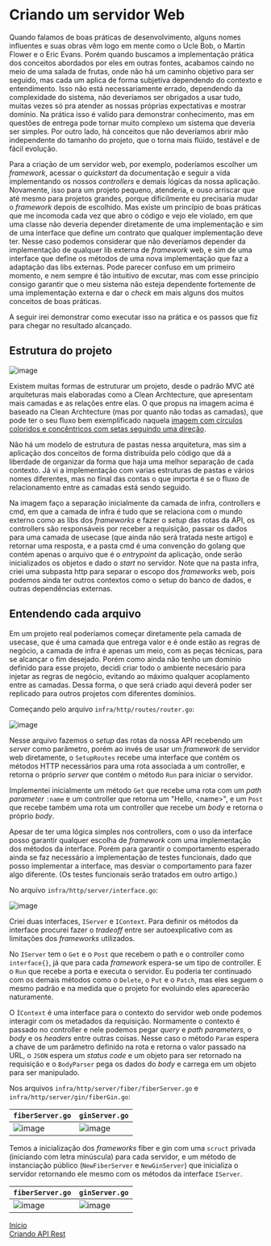 # Criando um servidor Web

Quando falamos de boas práticas de desenvolvimento, alguns nomes influentes e suas obras vêm logo em mente como o Ucle Bob, o Martin Flower e o Eric Evans. Porém quando buscamos a implementação prática dos conceitos abordados por eles em outras fontes, acabamos caindo no meio de uma salada de frutas, onde não há um caminho objetivo para ser seguido, mas cada um aplica de forma subjetiva dependendo do contexto e entendimento. Isso não está necessariamente errado, dependendo da complexidade do sistema, não deveríamos ser obrigados a usar tudo, muitas vezes só pra atender as nossas próprias expectativas e mostrar domínio. Na prática isso é valido para demonstrar conhecimento, mas em questões de entrega pode tornar muito complexo um sistema que deveria ser simples. Por outro lado, há conceitos que não deveríamos abrir mão independente do tamanho do projeto, que o torna mais flúido, testável e de fácil evolução.

Para a criação de um servidor web, por exemplo, poderíamos escolher um _framework_, acessar o _quickstart_ da documentação e seguir a vida implementando os nossos _controllers_ e demais lógicas da nossa aplicação. Novamente, isso para um projeto pequeno, atenderia, e ouso arriscar que até mesmo para projetos grandes, porque dificilmente eu precisaria mudar o _framework_ depois de escolhido. Mas existe um princípio de boas práticas que me incomoda cada vez que abro o código e vejo ele violado, em que uma classe não deveria depender diretamente de uma implementação e sim de uma interface que define um contrato que qualquer implementação deve ter. Nesse caso podemos considerar que não deveríamos depender da implementação de qualquer lib externa de _framework_ web, e sim de uma interface que define os métodos de uma nova implementação que faz a adaptação das libs externas. Pode parecer confuso em um primeiro momento, e nem sempre é tão intuitivo de excutar, mas com esse princípio consigo garantir que o meu sistema não esteja dependente fortemente de uma implementação externa e dar o _check_ em mais alguns dos muitos conceitos de boas práticas.

A seguir irei demonstrar como executar isso na prática e os passos que fiz para chegar no resultado alcançado.

## Estrutura do projeto

![image](https://github.com/user-attachments/assets/8405451c-98a0-4041-9107-0a47e34484ee)

Existem muitas formas de estruturar um projeto, desde o padrão MVC até arquiteturas mais elaboradas como a Clean Archtecture, que apresentam mais camadas e as relações entre elas. O que propus na imagem acima é baseado na Clean Archtecture (mas por quanto não todas as camadas), que pode ter o seu fluxo bem exemplificado naquela [imagem com círculos coloridos e concêntricos com setas seguindo uma direção](https://blog.cleancoder.com/uncle-bob/2012/08/13/the-clean-architecture.html). 

Não há um modelo de estrutura de pastas nessa arquitetura, mas sim a aplicação dos conceitos de forma distribuída pelo código que dá a liberdade de organizar da forma que haja uma melhor separação de cada contexto. Já vi a implementação com varias estruturas de pastas e vários nomes diferentes, mas no final das contas o que importa é se o fluxo de relacionamento entre as camadas está sendo seguido.

Na imagem faço a separação inicialmente da camada de infra, controllers e cmd, em que a camada de infra é tudo que se relaciona com o mundo externo como as libs dos _frameworks_ e fazer o _setup_ das rotas da API, os controllers são responsáveis por receber a requisição, passar os dados para uma camada de usecase (que ainda não será tratada neste artigo) e retornar uma resposta, e a pasta cmd é uma convenção do golang que contém apenas o arquivo que é o _entrypoint_ da aplicação, onde serão inicializados os objetos e dado o _start_ no servidor. Note que na pasta infra, criei uma subpasta http para separar o escopo dos _frameworks_ web, pois podemos ainda ter outros contextos como o setup do banco de dados, e outras dependências externas.

## Entendendo cada arquivo

Em um projeto real poderíamos começar diretamente pela camada de usecase, que é uma camada que entrega valor e é onde estão as regras de negócio, a camada de infra é apenas um meio, com as peças técnicas, para se alcançar o fim desejado. Porém como ainda não tenho um domínio definido para esse projeto, decidi criar todo o ambiente necesário para injetar as regras de negócio, evitando ao máximo qualquer acoplamento entre as camadas. Dessa forma, o que será criado aqui deverá poder ser replicado para outros projetos com diferentes domínios.

Começando pelo arquivo `infra/http/routes/router.go`:

![image](https://github.com/user-attachments/assets/597acf01-e375-44ec-9691-841065b67a13)


Nesse arquivo fazemos o _setup_ das rotas da nossa API recebendo um _server_ como parâmetro, porém ao invés de usar um _framework_ de servidor web diretamente, o `SetupRoutes` recebe uma interface que contém os métodos HTTP necessários para uma rota associada a um controller, e retorna o próprio _server_ que contém o método `Run` para iniciar o servidor. 

Implementei inicialmente um método `Get` que recebe uma rota com um _path parameter_ `:name` e um controller que retorna um "Hello, \<name\>", e um `Post` que recebe também uma rota um controller que recebe um _body_ e retorna o próprio _body_.

Apesar de ter uma lógica simples nos controllers, com o uso da interface posso garantir qualquer escolha de _framework_ com uma implementação dos métodos da interface. Porém para garantir o comportamento esperado ainda se faz necessário a implementação de testes funcionais, dado que posso implementar a interface, mas desviar o comportamento para fazer algo diferente. (Os testes funcionais serão tratados em outro artigo.)

No arquivo `infra/http/server/interface.go`:

![image](https://github.com/user-attachments/assets/7f583f9f-72a2-4ff1-ace7-34322d7e796f)

Criei duas interfaces, `IServer` e `IContext`. Para definir os métodos da interface procurei fazer o _tradeoff_ entre ser autoexplicativo com as limitações dos _frameworks_ utilizados.

No `IServer` tem o `Get` e o `Post` que recebem o path e o controller como `interface{}`, já que para cada _framework_ espera-se um tipo de controller. E o `Run` que recebe a porta e executa o servidor. Eu poderia ter continuado com os demais métodos como o `Delete`, o `Put` e o `Patch`, mas eles seguem o mesmo padrão e na medida que o projeto for evoluindo eles aparecerão naturamente.

O `ÌContext` é uma interface para o contexto do servidor web onde podemos interagir com os metadados da requisição. Normamente o contexto é passado no controller e nele podemos pegar _query_ e _path parameters_, o _body_ e os _headers_ entre outras coisas. Nesse caso o método `Param` espera a chave de um parâmetro definido na rota e retorna o valor passado na URL, o `JSON` espera um _status code_ e um objeto para ser retornado na requisição e o `BodyParser` pega os dados do _body_ e carrega em um objeto para ser manipulado.

Nos arquivos `infra/http/server/fiber/fiberServer.go` e `infra/http/server/gin/fiberGin.go`:

| `fiberServer.go`| `ginServer.go` |
|---|---|
| ![image](https://github.com/user-attachments/assets/973f7e00-ce48-43e7-b224-0c61c37838e9) | ![image](https://github.com/user-attachments/assets/1364458d-6621-4654-84b3-b98af8c7677f)|

Temos a inicialização dos _frameworks_ fiber e gin com uma `scruct` privada (iniciando com letra minúscula) para cada servidor, e um método de instanciação público (`NewFiberServer` e `NewGinServer`) que inicializa o servidor retornando ele mesmo com os métodos da interface `IServer`.  

| `fiberServer.go`| `ginServer.go` |
|---|---|
|![image](https://github.com/user-attachments/assets/42b2f119-e25a-4408-9291-d7ece81ff222) | ![image](https://github.com/user-attachments/assets/c1a809fd-e088-42e3-a30b-20b037399106)|


[Início](./index.md)
<br>
[Criando API Rest](./rest-api.md)
